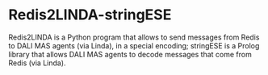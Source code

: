 # Redis2LINDA-stringESE
Redis2LINDA is a Python program that allows to send messages from Redis to DALI MAS agents (via Linda), in a special encoding;
stringESE is a Prolog library that allows DALI MAS agents to decode messages that come from Redis (via Linda).
